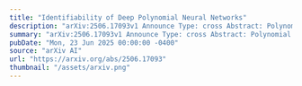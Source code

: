 ```yaml
---
title: "Identifiability of Deep Polynomial Neural Networks"
description: "arXiv:2506.17093v1 Announce Type: cross Abstract: Polynomial Neural Networks (PNNs) possess a rich algebraic and geometric structure. However, their identifiability -- a key property for ensuring interpretability -- remains poorly understood. In this work, we present a comprehensive analysis of the identifiability of deep PNNs, including architectures with and without bias terms. Our results reveal an intricate interplay between activation degrees and layer widths in achieving identifiability. As special cases, we show that architectures with non-increasing layer widths are generically identifiable under mild conditions, while encoder-decoder networks are identifiable when the decoder widths do not grow too rapidly. Our proofs are constructive and center on a connection between deep PNNs and low-rank tensor decompositions, and Kruskal-type uniqueness theorems. This yields both generic conditions determined by the architecture, and effective conditions that depend on the network's parameters. We also settle an open conjecture on the expected dimension of PNN's neurovarieties, and provide new bounds on the activation degrees required for it to reach its maximum."
summary: "arXiv:2506.17093v1 Announce Type: cross Abstract: Polynomial Neural Networks (PNNs) possess a rich algebraic and geometric structure. However, their identifiability -- a key property for ensuring interpretability -- remains poorly understood. In this work, we present a comprehensive analysis of the identifiability of deep PNNs, including architectures with and without bias terms. Our results reveal an intricate interplay between activation degrees and layer widths in achieving identifiability. As special cases, we show that architectures with non-increasing layer widths are generically identifiable under mild conditions, while encoder-decoder networks are identifiable when the decoder widths do not grow too rapidly. Our proofs are constructive and center on a connection between deep PNNs and low-rank tensor decompositions, and Kruskal-type uniqueness theorems. This yields both generic conditions determined by the architecture, and effective conditions that depend on the network's parameters. We also settle an open conjecture on the expected dimension of PNN's neurovarieties, and provide new bounds on the activation degrees required for it to reach its maximum."
pubDate: "Mon, 23 Jun 2025 00:00:00 -0400"
source: "arXiv AI"
url: "https://arxiv.org/abs/2506.17093"
thumbnail: "/assets/arxiv.png"
---
```


